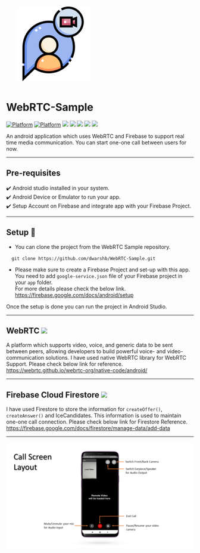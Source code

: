 <div style="width:100%">
	<div style="width:50%; display:inline-block">
    <p align="center">
      <img align="center" src="https://github.com/dwarshb/WebRTC-Sample/blob/master/app/src/main/res/drawable/icon_512px.png" width="200px"/>
    </p>
	</div>	
</div>

# WebRTC-Sample
[![Platform](https://img.shields.io/badge/Platform-Android-brightgreen.svg)](#)
[![Platform](https://img.shields.io/badge/Language-Kotlin-yellowgreen.svg)](#)
[![](https://img.shields.io/github/issues/dwarshb/WebRTC-Sample)](#)
[![](https://shields.io/badge/v-v1.1-red?lstyle=flat)](#)
[![](https://img.shields.io/github/stars/dwarshb/WebRTC-Sample?style=social)](#)
[![](https://img.shields.io/github/contributors/dwarshb/WebRTC-Sample?style=social)](#)
[![](https://shields.io/badge/webrtc-v1.0.32006-green?logo=webrtc&style=flat)](https://webrtc.github.io/webrtc-org/native-code/android/)


An android application which uses WebRTC and Firebase to support real time media communication. You can start one-one call between users for now.

---

## Pre-requisites
 :heavy_check_mark: Android studio installed in your system.<br/>
 :heavy_check_mark: Android Device or Emulator to run your app.<br/>
 :heavy_check_mark: Setup Account on Firebase and integrate app with your Firebase Project.<br/>
 
--- 

## Setup :hammer:

- You can clone the project from the WebRTC Sample repository.

```// Clone this repository
  git clone https://github.com/dwarshb/WebRTC-Sample.git
```

- Please make sure to create a Firebase Project and set-up with this app. You need to add `google-service.json` file of your Firebase project in your `app` folder.
<br/>For more details please check the below link.<br/>
https://firebase.google.com/docs/android/setup

Once the setup is done you can run the project in Android Studio.

---

## WebRTC ![](https://avatars.githubusercontent.com/u/10526312?s=24&v=4)
A platform which supports video, voice, and generic data to be sent between peers, allowing developers to build powerful voice- and video-communication solutions.
I have used native WebRTC library for WebRTC Support.
Please check below link for reference.
https://webrtc.github.io/webrtc-org/native-code/android/

---

## Firebase Cloud Firestore ![](https://avatars.githubusercontent.com/u/1335026?s=24&v=4)
I have used Firestore to store the information for `createOffer()`, `createAnswer()` and IceCandidates. This information is used to maintain one-one call connection.
Please check below link for Firestore Reference.<br/>
https://firebase.google.com/docs/firestore/manage-data/add-data

---

<img src="https://github.com/dwarshb/WebRTC-Sample/blob/master/images/call_layout.png"/>

